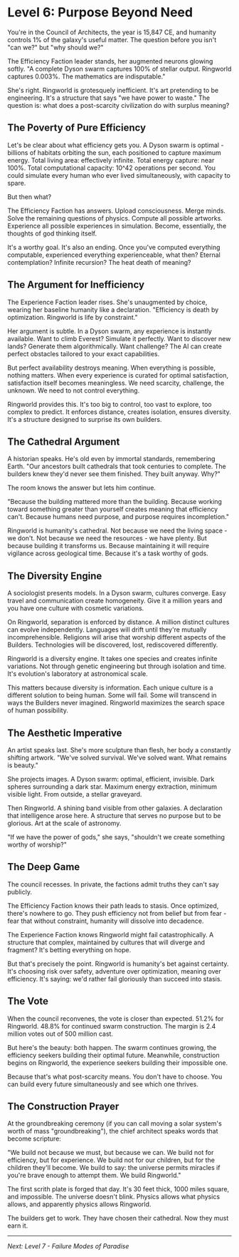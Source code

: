 # Level 6: Purpose Beyond Need

You're in the Council of Architects, the year is 15,847 CE, and humanity controls 1% of the galaxy's useful matter. The question before you isn't "can we?" but "why should we?"

The Efficiency Faction leader stands, her augmented neurons glowing softly. "A complete Dyson swarm captures 100% of stellar output. Ringworld captures 0.003%. The mathematics are indisputable."

She's right. Ringworld is grotesquely inefficient. It's art pretending to be engineering. It's a structure that says "we have power to waste." The question is: what does a post-scarcity civilization do with surplus meaning?

## The Poverty of Pure Efficiency

Let's be clear about what efficiency gets you. A Dyson swarm is optimal - billions of habitats orbiting the sun, each positioned to capture maximum energy. Total living area: effectively infinite. Total energy capture: near 100%. Total computational capacity: 10^42 operations per second. You could simulate every human who ever lived simultaneously, with capacity to spare.

But then what?

The Efficiency Faction has answers. Upload consciousness. Merge minds. Solve the remaining questions of physics. Compute all possible artworks. Experience all possible experiences in simulation. Become, essentially, the thoughts of god thinking itself.

It's a worthy goal. It's also an ending. Once you've computed everything computable, experienced everything experienceable, what then? Eternal contemplation? Infinite recursion? The heat death of meaning?

## The Argument for Inefficiency

The Experience Faction leader rises. She's unaugmented by choice, wearing her baseline humanity like a declaration. "Efficiency is death by optimization. Ringworld is life by constraint."

Her argument is subtle. In a Dyson swarm, any experience is instantly available. Want to climb Everest? Simulate it perfectly. Want to discover new lands? Generate them algorithmically. Want challenge? The AI can create perfect obstacles tailored to your exact capabilities.

But perfect availability destroys meaning. When everything is possible, nothing matters. When every experience is curated for optimal satisfaction, satisfaction itself becomes meaningless. We need scarcity, challenge, the unknown. We need to not control everything.

Ringworld provides this. It's too big to control, too vast to explore, too complex to predict. It enforces distance, creates isolation, ensures diversity. It's a structure designed to surprise its own builders.

## The Cathedral Argument

A historian speaks. He's old even by immortal standards, remembering Earth. "Our ancestors built cathedrals that took centuries to complete. The builders knew they'd never see them finished. They built anyway. Why?"

The room knows the answer but lets him continue.

"Because the building mattered more than the building. Because working toward something greater than yourself creates meaning that efficiency can't. Because humans need purpose, and purpose requires incompletion."

Ringworld is humanity's cathedral. Not because we need the living space - we don't. Not because we need the resources - we have plenty. But because building it transforms us. Because maintaining it will require vigilance across geological time. Because it's a task worthy of gods.

## The Diversity Engine

A sociologist presents models. In a Dyson swarm, cultures converge. Easy travel and communication create homogeneity. Give it a million years and you have one culture with cosmetic variations.

On Ringworld, separation is enforced by distance. A million distinct cultures can evolve independently. Languages will drift until they're mutually incomprehensible. Religions will arise that worship different aspects of the Builders. Technologies will be discovered, lost, rediscovered differently.

Ringworld is a diversity engine. It takes one species and creates infinite variations. Not through genetic engineering but through isolation and time. It's evolution's laboratory at astronomical scale.

This matters because diversity is information. Each unique culture is a different solution to being human. Some will fail. Some will transcend in ways the Builders never imagined. Ringworld maximizes the search space of human possibility.

## The Aesthetic Imperative

An artist speaks last. She's more sculpture than flesh, her body a constantly shifting artwork. "We've solved survival. We've solved want. What remains is beauty."

She projects images. A Dyson swarm: optimal, efficient, invisible. Dark spheres surrounding a dark star. Maximum energy extraction, minimum visible light. From outside, a stellar graveyard.

Then Ringworld. A shining band visible from other galaxies. A declaration that intelligence arose here. A structure that serves no purpose but to be glorious. Art at the scale of astronomy.

"If we have the power of gods," she says, "shouldn't we create something worthy of worship?"

## The Deep Game

The council recesses. In private, the factions admit truths they can't say publicly.

The Efficiency Faction knows their path leads to stasis. Once optimized, there's nowhere to go. They push efficiency not from belief but from fear - fear that without constraint, humanity will dissolve into decadence.

The Experience Faction knows Ringworld might fail catastrophically. A structure that complex, maintained by cultures that will diverge and fragment? It's betting everything on hope.

But that's precisely the point. Ringworld is humanity's bet against certainty. It's choosing risk over safety, adventure over optimization, meaning over efficiency. It's saying: we'd rather fail gloriously than succeed into stasis.

## The Vote

When the council reconvenes, the vote is closer than expected. 51.2% for Ringworld. 48.8% for continued swarm construction. The margin is 2.4 million votes out of 500 million cast.

But here's the beauty: both happen. The swarm continues growing, the efficiency seekers building their optimal future. Meanwhile, construction begins on Ringworld, the experience seekers building their impossible one.

Because that's what post-scarcity means. You don't have to choose. You can build every future simultaneously and see which one thrives.

## The Construction Prayer

At the groundbreaking ceremony (if you can call moving a solar system's worth of mass "groundbreaking"), the chief architect speaks words that become scripture:

"We build not because we must, but because we can.
We build not for efficiency, but for experience.
We build not for our children, but for the children they'll become.
We build to say: the universe permits miracles if you're brave enough to attempt them.
We build Ringworld."

The first scrith plate is forged that day. It's 30 feet thick, 1000 miles square, and impossible. The universe doesn't blink. Physics allows what physics allows, and apparently physics allows Ringworld.

The builders get to work. They have chosen their cathedral. Now they must earn it.

---

*Next: Level 7 - Failure Modes of Paradise*